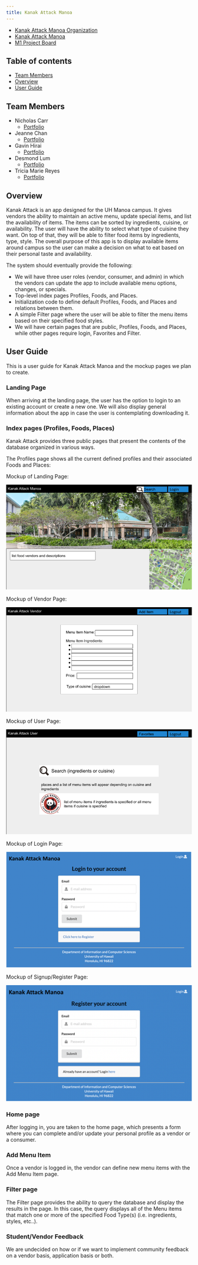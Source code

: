 ```yaml
---
title: Kanak Attack Manoa
---
```

* [Kanak Attack Manoa Organization](https://github.com/kanak-attack-manoa)
* [Kanak Attack Manoa](https://github.com/kanak-attack-manoa/kanak-attack-manoa)
* [M1 Project Board](https://github.com/kanak-attack-manoa/kanak-attack-manoa/projects/1)

## Table of contents   
* [Team Members](#team-members)
* [Overview](#overview)
* [User Guide](#user-guide)

## Team Members
* Nicholas Carr 
  * [Portfolio](https://nicholasbcarr.github.io/)
* Jeanne Chan
  * [Portfolio](https://jeanne8879.github.io/)
* Gavin Hirai
  * [Portfolio](https://gavinh123.github.io/)
* Desmond Lum
  * [Portfolio](https://lumd2000.github.io/)
* Tricia Marie Reyes
  * [Portfolio](https://triciamarier.github.io/)

## Overview

Kanak Attack is an app designed for the UH Manoa campus. It gives vendors the ability to maintain an active menu, update special items, and list the availability of items. The items can be sorted by ingredients, cuisine, or availability. The user will have the ability to select what type of cuisine they want. On top of that, they will be able to filter food items by ingredients, type, style. The overall purpose of this app is to display available items around campus so the user can make a decision on what to eat based on their personal taste and availability.

The system should eventually provide the following:

* We will have three user roles (vendor, consumer, and admin) in which the vendors can update the app to include available menu options, changes, or specials.
* Top-level index pages Profiles, Foods, and Places.
* Initialization code to define default Profiles, Foods, and Places and relations between them.
* A simple Filter page where the user will be able to filter the menu items based on their specified food styles.
* We will have certain pages that are public, Profiles, Foods, and Places, while other pages require login, Favorites and  Filter.

## User Guide

This is a user guide for Kanak Attack Manoa and the mockup pages we plan to create.

### Landing Page

When arriving at the landing page, the user has the option to login to an existing account or create a new one. We will also display general information about the app in case the user is contemplating downloading it.

### Index pages (Profiles, Foods, Places)

Kanak Attack provides three public pages that present the contents of the database organized in various ways.

The Profiles page shows all the current defined profiles and their associated Foods and Places:

Mockup of Landing Page:

<img src="public/images/landing-mockup.png">

Mockup of Vendor Page:

<img src="public/images/vendor-mockup.png">

Mockup of User Page:

<img src="public/images/user-mockup.png">

Mockup of Login Page:

<img src="public/images/login-mockup.png">

Mockup of Signup/Register Page:

<img src="public/images/register-mockup.png">

### Home page

After logging in, you are taken to the home page, which presents a form where you can complete and/or update your personal profile as a vendor or a consumer.

### Add Menu Item

Once a vendor is logged in, the vendor can define new menu items with the Add Menu Item page.

### Filter page

The Filter page provides the ability to query the database and display the results in the page. In this case, the query displays all of the Menu items that match one or more of the specified Food Type(s) (i.e. ingredients, styles, etc..).

### Student/Vendor Feedback

We are undecided on how or if we want to implement community feedback on a vendor basis, application basis or both.

